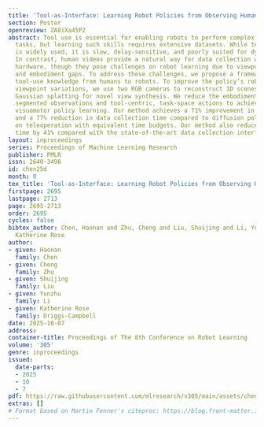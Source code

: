 ```yaml
---
title: 'Tool-as-Interface: Learning Robot Policies from Observing Human Tool Use'
section: Poster
openreview: ZA8iXa45P2
abstract: Tool use is essential for enabling robots to perform complex real-world
  tasks, but learning such skills requires extensive datasets. While teleoperation
  is widely used, it is slow, delay-sensitive, and poorly suited for dynamic tasks.
  In contrast, human videos provide a natural way for data collection without specialized
  hardware, though they pose challenges on robot learning due to viewpoint variations
  and embodiment gaps. To address these challenges, we propose a framework that transfers
  tool-use knowledge from humans to robots. To improve the policy’s robustness to
  viewpoint variations, we use two RGB cameras to reconstruct 3D scenes and apply
  Gaussian splatting for novel view synthesis. We reduce the embodiment gap using
  segmented observations and tool-centric, task-space actions to achieve embodiment-invariant
  visuomotor policy learning. Our method achieves a 71% improvement in task success
  and a 77% reduction in data collection time compared to diffusion policies trained
  on teleoperation with equivalent time budgets. Our method also reduces data collection
  time by 41% compared with the state-of-the-art data collection interface.
layout: inproceedings
series: Proceedings of Machine Learning Research
publisher: PMLR
issn: 2640-3498
id: chen25d
month: 0
tex_title: 'Tool-as-Interface: Learning Robot Policies from Observing Human Tool Use'
firstpage: 2695
lastpage: 2713
page: 2695-2713
order: 2695
cycles: false
bibtex_author: Chen, Haonan and Zhu, Cheng and Liu, Shuijing and Li, Yunzhu and Driggs-Campbell,
  Katherine Rose
author:
- given: Haonan
  family: Chen
- given: Cheng
  family: Zhu
- given: Shuijing
  family: Liu
- given: Yunzhu
  family: Li
- given: Katherine Rose
  family: Driggs-Campbell
date: 2025-10-07
address:
container-title: Proceedings of The 8th Conference on Robot Learning
volume: '305'
genre: inproceedings
issued:
  date-parts:
  - 2025
  - 10
  - 7
pdf: https://raw.githubusercontent.com/mlresearch/v305/main/assets/chen25d/chen25d.pdf
extras: []
# Format based on Martin Fenner's citeproc: https://blog.front-matter.io/posts/citeproc-yaml-for-bibliographies/
---
```

